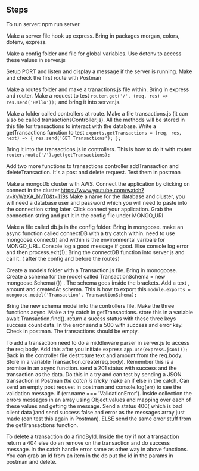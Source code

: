 ## Steps

To run server: npm run server

Make a server file hook up express. Bring in packages morgan, colors, dotenv, express.

Make a config folder and file for global variables. Use dotenv to access these values in server.js

Setup PORT and listen and display a message if the server is running. Make and check the first route with Postman

Make a routes folder and make a tranactions.js file within. Bring in express and router. Make a request to test `router.get('/', (req, res) => res.send('Hello'));` and bring it into server.js.

Make a folder called controllers at route. Make a file transactions.js (it can also be called transactionsController.js). All the methods will be stored in this file for transactions to interact with the database. Write a getTransactions function to test
`exports.getTransactions = (req, res, next) => { res.send('GET Transactions'); };`

Bring it into the transactions.js in controllers. This is how to do it with router `router.route('/').get(getTransactions);`

Add two more functions to transactions controller addTransaction and deleteTransaction. It's a post and delete request. Test them in postman

Make a mongoDb cluster with AWS. Connect the application by clicking on connect in the cluster.https://www.youtube.com/watch?v=KyWaXA_NvT0&t=119s Make a name for the database and cluster, you will need a database user and password which you will need to paste into the connection string later. Click connect your application. Grab the connection string and put it in the config file under MONGO_URI

Make a file called db.js in the config folder. Bring in mongoose. make an async function called connectDB with a try catch within. need to use mongoose.connect() and within is the environmental varibale for MONGO_URL. Console log a good message if good. Else console log error and then process.exit(1); Bring the connectDB function into server.js and call it. ( after the config and before the routes)

Create a models folder with a Transaction.js file. Bring in monogoose. Create a schema for the model called TransactionSchema = new mongoose.Schema({}) . The schema goes inside the brackets. Add a text , amount and createdAt schema. This is how to export this `module.exports = mongoose.model('Transaction', TransactionSchema);`

Bring the new schema model into the controllers file. Make the three functions async. Make a try catch in getTransactions. store this in a variable await Transaction.find(). return a sucess status with these three keys success count data. In the error send a 500 with success and error key. Check in postman. The transactions should be empty.

To add a transaction need to do a middleware parser in server.js to access the req body. Add this after you initiate express `app.use(express.json());` Back in the controller file destrcture text and amount from the req.body. Store in a variable Transaction.create(req.body). Remember this is a promise in an async function. send a 201 status with success and the transaction as the data. Do this in a try and can test by sending a JSON transaction in Postman
_the catch is tricky_
make an if else in the catch. Can send an empty post request in postman and console.log(err) to see the validation message. if (err.name === 'ValidationError'). Inside collection the errors messages in an array using Object.values and mapping over each of these values and getting the message. Send a status 400( which is bad client data )and send success false and error as the messages array just made (can test this again in Postman). ELSE send the same error stuff from the getTransactions function.

To delete a transaction do a findById. Inside the try if not a transaction return a 404 else do an remove on the transaction and do success message. in the catch handle error same as other way in above functions. You can grab an id from an item in the db put the id in the params in postman and delete.
